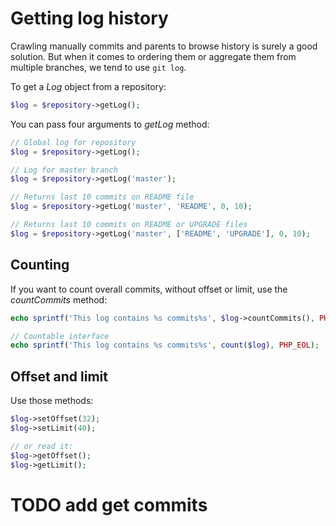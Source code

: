 Getting log history
===================

Crawling manually commits and parents to browse history is surely a good
solution. But when it comes to ordering them or aggregate them from
multiple branches, we tend to use `git log`.

To get a *Log* object from a repository:

```php
$log = $repository->getLog();
```

You can pass four arguments to *getLog* method:

```php
// Global log for repository
$log = $repository->getLog();

// Log for master branch
$log = $repository->getLog('master');

// Returns last 10 commits on README file
$log = $repository->getLog('master', 'README', 0, 10);

// Returns last 10 commits on README or UPGRADE files
$log = $repository->getLog('master', ['README', 'UPGRADE'], 0, 10);
```

Counting
--------

If you want to count overall commits, without offset or limit, use the
*countCommits* method:

```php
echo sprintf('This log contains %s commits%s', $log->countCommits(), PHP_EOL);

// Countable interface
echo sprintf('This log contains %s commits%s', count($log), PHP_EOL);
```

Offset and limit
----------------

Use those methods:

```php
$log->setOffset(32);
$log->setLimit(40);

// or read it:
$log->getOffset();
$log->getLimit();
```

# TODO add get commits
